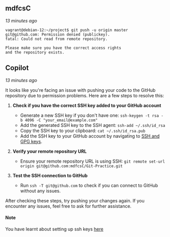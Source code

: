 ## mdfcsC
*13 minutes ago*

```
vagrant@debian-12:~/project$ git push -u origin master
git@github.com: Permission denied (publickey).
fatal: Could not read from remote repository.

Please make sure you have the correct access rights
and the repository exists.
```

## Copilot
*13 minutes ago*

It looks like you're facing an issue with pushing your code to the GitHub repository due to permission problems. Here are a few steps to resolve this:

1. **Check if you have the correct SSH key added to your GitHub account**
	- Generate a new SSH key if you don't have one: `ssh-keygen -t rsa -b 4096 -C "your_email@example.com"`
	- Add the generated SSH key to the SSH agent: `ssh-add ~/.ssh/id_rsa`
	- Copy the SSH key to your clipboard: `cat ~/.ssh/id_rsa.pub`
	- Add the SSH key to your GitHub account by navigating to [SSH and GPG keys](https://github.com/settings/keys).

2. **Verify your remote repository URL**
	- Ensure your remote repository URL is using SSH: `git remote set-url origin git@github.com:mdfcsC/Git-Practice.git`

3. **Test the SSH connection to GitHub**
	- Run `ssh -T git@github.com` to check if you can connect to GitHub without any issues.

After checking these steps, try pushing your changes again. If you encounter any issues, feel free to ask for further assistance.

#### Note
You have learnt about setting up ssh keys [here](https://github.com/cs-uob/software-tools/blob/main/01-sysadmin/lab/ssh.md#setting-up-ssh-keys)
